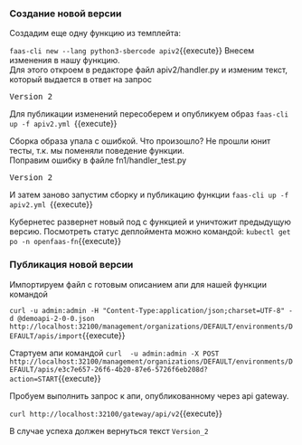 ###  Создание новой версии
Создадим еще одну функцию из темплейта:

`faas-cli new --lang python3-sbercode apiv2`{{execute}}
Внесем изменения в нашу функцию.  
Для этого откроем в редакторе файл apiv2/handler.py и изменим текст, который выдается в ответ на запрос

<pre class="file" data-filename="./apiv2/handler.py" data-target="insert" data-marker="Hello from OpenFaaS!">
Version_2</pre>

Для публикации изменений пересоберем и опубликуем образ
`faas-cli up -f apiv2.yml `{{execute}}

Сборка образа упала с ошибкой. Что произошло? Не прошли юнит тесты, т.к. мы поменяли поведение функции.  
Поправим ошибку в файле fn1/handler_test.py

<pre class="file" data-filename="./apiv2/handler_test.py" data-target="insert" data-marker="Hello from OpenFaaS!">
Version_2</pre>

И затем заново запустим сборку и публикацию функции
`faas-cli up -f apiv2.yml `{{execute}}

Кубернетес развернет новый под с функцией и уничтожит предыдущую версию. Посмотреть статус деплоймента можно командой:
`kubectl get po -n openfaas-fn`{{execute}}

### Публикация новой версии

Импортируем файл с готовым описанием апи для нашей функции командой

`curl -u admin:admin -H "Content-Type:application/json;charset=UTF-8" -d @demoapi-2-0-0.json    http://localhost:32100/management/organizations/DEFAULT/environments/DEFAULT/apis/import`{{execute}}

Стартуем апи командой
`curl  -u admin:admin -X POST http://localhost:32100/management/organizations/DEFAULT/environments/DEFAULT/apis/e3c7e657-26f6-4b20-87e6-5726f6eb208d?action=START`{{execute}}

Пробуем выполнить запрос к апи, опубликованному через api gateway.

`curl http://localhost:32100/gateway/api/v2`{{execute}}

В случае успеха должен вернуться текст `Version_2`
